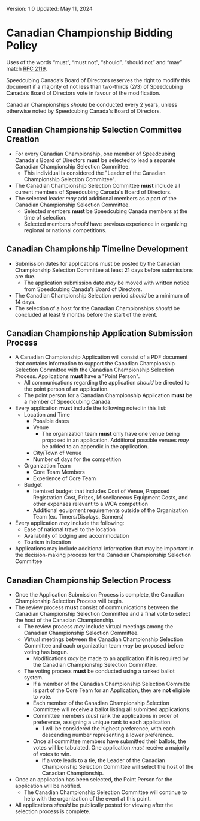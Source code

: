 <style type="text/css">
  a[href]:after { content : "" }
</style>

Version: 1.0
Updated: May 11, 2024

# Canadian Championship Bidding Policy

Uses of the words “must”, “must not”, “should”, “should not” and “may” match [RFC 2119](https://www.ietf.org/rfc/rfc2119.txt).

Speedcubing Canada’s Board of Directors reserves the right to modify this document if a majority of not less than two-thirds (2/3) of Speedcubing Canada’s Board of Directors vote in favour of the modification.

Canadian Championships _should_ be conducted every 2 years, unless otherwise noted by Speedcubing Canada's Board of Directors.

## Canadian Championship Selection Committee Creation

- For every Canadian Championship, one member of Speedcubing Canada's Board of Directors **must** be selected to lead a separate Canadian Championship Selection Committee.
  - This individual is considered the "Leader of the Canadian Championship Selection Committee".
- The Canadian Championship Selection Committee **must** include all current members of Speedcubing Canada's Board of Directors.
- The selected leader _may_ add additional members as a part of the Canadian Championship Selection Committee.
  - Selected members **must** be Speedcubing Canada members at the time of selection.
  - Selected members _should_ have previous experience in organizing regional or national competitions.

## Canadian Championship Timeline Development

- Submission dates for applications must be posted by the Canadian Championship Selection Committee at least 21 days before submissions are due.
  - The application submission date _may_ be moved with written notice from Speedcubing Canada’s Board of Directors.
- The Canadian Championship Selection period _should_ be a minimum of 14 days.
- The selection of a host for the Canadian Championships _should_ be concluded at least 9 months before the start of the event.

## Canadian Championship Application Submission Process

- A Canadian Championship Application will consist of a PDF document that contains information to support the Canadian Championship Selection Committee with the Canadian Championship Selection Process.
Applications **must** have a "Point Person".
  - All communications regarding the application _should_ be directed to the point person of an application.
  - The point person for a Canadian Championship Application **must** be a member of Speedcubing Canada.
- Every application **must** include the following noted in this list:
  - Location and Time
    - Possible dates
    - Venue 
      - The organization team **must** only have one venue being proposed in an application. Additional possible venues _may_ be added to an appendix in the application.  
    - City/Town of Venue
    - Number of days for the competition
  - Organization Team
    - Core Team Members
    - Experience of Core Team
  - Budget
    - Itemized budget that includes Cost of Venue, Proposed Registration Cost, Prizes, Miscellaneous Equipment Costs, and other expenses relevant to a WCA competition
    - Additional equipment requirements outside of the Organization Team (ex. Timers/Displays, Banners)
- Every application _may_ include the following:
  - Ease of national travel to the location
  - Availability of lodging and accommodation
  - Tourism in location
- Applications may include additional information that may be important in the decision-making process for the Canadian Championship Selection Committee

## Canadian Championship Selection Process

- Once the Application Submission Process is complete, the Canadian Championship Selection Process will begin.
- The review process **must** consist of communications between the Canadian Championship Selection Committee and a final vote to select the host of the Canadian Championship.
  - The review process _may_ include virtual meetings among the Canadian Championship Selection Committee.
  - Virtual meetings between the Canadian Championship Selection Committee and each organization team _may_ be proposed before voting has begun.
    - Modifications _may_ be made to an application if it is required by the Canadian Championship Selection Committee.
  - The voting process **must** be conducted using a ranked ballot system.
    - If a member of the Canadian Championship Selection Committe is part of the Core Team for an Application, they are **not** eligible to vote.
    - Each member of the Canadian Championship Selection Committee will receive a ballot listing all submitted applications.
    - Committee members *must* rank the applications in order of preference, assigning a unique rank to each application.
      - 1 will be considered the highest preference, with each descending number representing a lower preference.
    - Once all committee members have submitted their ballots, the votes will be tabulated. One application *must* receive a majority of votes to win.
      - If a vote leads to a tie, the Leader of the Canadian Championship Selection Committee will select the host of the Canadian Championship.
- Once an application has been selected, the Point Person for the application will be notified. 
  - The Canadian Championship Selection Committee will continue to help with the organization of the event at this point.
- All applications _should_ be publically posted for viewing after the selection process is complete.
